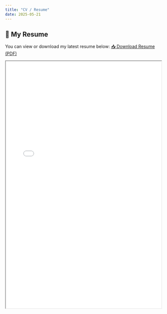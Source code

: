 ```yaml
---
title: "CV / Resume"
date: 2025-05-21
---
```


## 📄 My Resume

You can view or download my latest resume below:
<a href="content/Resume.pdf" target="_blank">📥 Download Resume (PDF)</a>

<iframe src="/Resume.pdf" width="100%" height="800px"></iframe>

